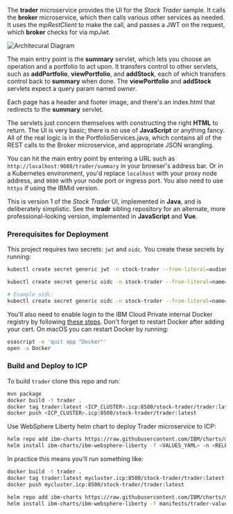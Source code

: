 <!--
       Copyright 2017-2021 IBM Corp All Rights Reserved

   Licensed under the Apache License, Version 2.0 (the "License");
   you may not use this file except in compliance with the License.
   You may obtain a copy of the License at

       http://www.apache.org/licenses/LICENSE-2.0

   Unless required by applicable law or agreed to in writing, software
   distributed under the License is distributed on an "AS IS" BASIS,
   WITHOUT WARRANTIES OR CONDITIONS OF ANY KIND, either express or implied.
   See the License for the specific language governing permissions and
   limitations under the License.
-->

The **trader** microservice provides the UI for the *Stock Trader* sample.  It calls the **broker** microservice,
which then calls various other services as needed.  It uses the *mpRestClient* to make the call, and passes a JWT on the
request, which **broker** checks for via *mpJwt*.

![Architecural Diagram](lab/stock-trader.png)

The main entry point is the **summary** servlet, which lets you choose an operation and a portfolio to act upon.  It
transfers control to other servlets, such as **addPortfolio**, **viewPortfolio**, and **addStock**, each of which
transfers control back to **summary** when done.  The **viewPortfolio** and **addStock** servlets expect a query param
named *owner*.

Each page has a header and footer image, and there's an index.html that redirects to the **summary** servlet.

The servlets just concern themselves with constructing the right **HTML** to return.  The UI is very basic; there
is no use of **JavaScript** or anything fancy.  All of the real logic is in the PortfolioServices.java, which
contains all of the REST calls to the Broker microservice, and appropriate JSON wrangling.

You can hit the main entry point by entering a URL such as `http://localhost:9080/trader/summary` in your
browser's address bar.  Or in a Kubernetes environment, you'd replace `localhost` with your proxy node address, and
`9080` with your node port or ingress port.  You also need to use `https` if using the IBMid version.

This is version 1 of the *Stock Trader* UI, implemented in **Java**, and is deliberately simplistic.  See the
**tradr** sibling repository for an alternate, more professional-looking version, implemented in **JavaScript** and **Vue**.

 ### Prerequisites for Deployment
 This project requires two secrets: `jwt` and `oidc`.  You create these secrets by running:
  ```bash
  kubectl create secret generic jwt -n stock-trader --from-literal=audience=stock-trader --from-literal=issuer=http://stock-trader.ibm.com
  
  kubectl create secret generic oidc -n stock-trader --from-literal=name=<OIDC_CLIENT_ID> --from-literal=issuer=<OIDC_ISSUER> --from-literal=auth=<OIDC_AUTH_ENDPOINT> --from-literal=token=<OIDC_TOKEN_ENDPOINT> --from-literal=id=<OIDC_CLIENT_ID> --from-literal=secret=<OIDC_CLIENT_SECRET> --from-literal=key=<OIDC_CERTIFICATE> --from-literal=nodeport=https://<TRADER_HOSTNAME>:<TRADER_HOSTPORT>
  
  # Example oidc:
  kubectl create secret generic oidc -n stock-trader --from-literal=name=blueLogin --from-literal=issuer=https://iam.toronto.ca.ibm.com --from-literal=auth=https://iam.ibm.com/idaas/oidc/endpoint/default/authorize --from-literal=token=https://iam.ibm.com/idaas/oidc/endpoint/default/token --from-literal=id=N2k3kD3kks9256x3 --from-literal=secret=I33kkj2k330023 --from-literal=key=idaaskey --from-literal=nodeport=https://10.42.95.159:32389
  ```
  
  You'll also need to enable login to the IBM Cloud Private internal Docker registry by following
  [these steps](https://www.ibm.com/support/knowledgecenter/en/SSBS6K_3.1.2/manage_images/configuring_docker_cli.html).
  Don't forget to restart Docker after adding your cert.  On macOS you can restart Docker by running:
  ```bash
  osascript -e 'quit app "Docker"'
  open -a Docker
  ```
 
 ### Build and Deploy to ICP
To build `trader` clone this repo and run:
```bash
mvn package
docker build -t trader .
docker tag trader:latest <ICP_CLUSTER>.icp:8500/stock-trader/trader:latest
docker push <ICP_CLUSTER>.icp:8500/stock-trader/trader:latest
```

Use WebSphere Liberty helm chart to deploy Trader microservice to ICP:
```bash
helm repo add ibm-charts https://raw.githubusercontent.com/IBM/charts/master/repo/stable/
helm install ibm-charts/ibm-websphere-liberty -f <VALUES_YAML> -n <RELEASE_NAME> --tls
```

In practice this means you'll run something like:
```bash
docker build -t trader .
docker tag trader:latest mycluster.icp:8500/stock-trader/trader:latest
docker push mycluster.icp:8500/stock-trader/trader:latest

helm repo add ibm-charts https://raw.githubusercontent.com/IBM/charts/master/repo/stable/
helm install ibm-charts/ibm-websphere-liberty -f manifests/trader-values.yaml -n trader --namespace stock-trader --tls
```



